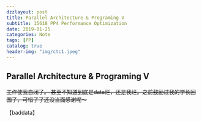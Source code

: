 ```yaml
---
dzzlayout: post
title: Parallel Architecture & Programing V
subtitle: 15618 PP4 Performance Optimization
date: 2019-01-25
categories: Note
tags: [PP]
catalog: true
header-img: "img/ctc1.jpeg"
---
```


## Parallel Architecture & Programing V

<script type="text/javascript" src="http://cdn.mathjax.org/mathjax/latest/MathJax.js?config=default"></script>

~~工作使我自闭了。 甚至不知道到底是data烂，还是我烂。之前鼓励过我的学长回国了，可惜了了还没当面感谢呢～~~

【baddata】

